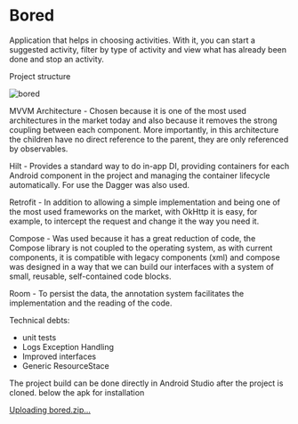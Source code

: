 # Bored

Application that helps in choosing activities.
With it, you can start a suggested activity, filter by type of activity and view what has already been done and stop an activity.

Project structure

![bored](https://user-images.githubusercontent.com/2738131/209447608-e1814eee-48cd-470e-b9ec-b44ec92b8453.png)

MVVM Architecture - Chosen because it is one of the most used architectures in the market today and also because it removes the strong coupling between each component. More importantly, in this architecture the children have no direct reference to the parent, they are only referenced by observables.

Hilt - Provides a standard way to do in-app DI, providing containers for each Android component in the project and managing the container lifecycle automatically. For use the Dagger was also used.


Retrofit - In addition to allowing a simple implementation and being one of the most used frameworks on the market, with OkHttp it is easy, for example, to intercept the request and change it the way you need it.

Compose - Was used because it has a great reduction of code, the Compose library is not coupled to the operating system, as with current components, it is compatible with legacy components (xml) and compose was designed in a way that we can build our interfaces with a system of small, reusable, self-contained code blocks.

Room - To persist the data, the annotation system facilitates the implementation and the reading of the code.


Technical debts:
- unit tests
- Logs Exception Handling
- Improved interfaces
- Generic ResourceStace

The project build can be done directly in Android Studio after the project is cloned.
below the apk for installation


[Uploading bored.zip…]()

